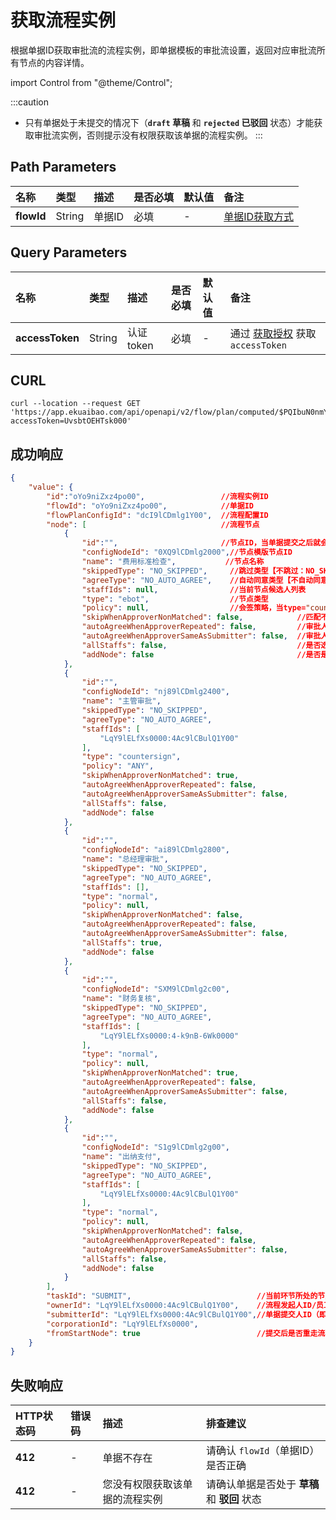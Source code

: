 # 获取流程实例
根据单据ID获取审批流的流程实例，即单据模板的审批流设置，返回对应审批流所有节点的内容详情。

import Control from "@theme/Control";

<Control
method="GET"
url="/api/openapi/v2/flow/plan/computed/$`flowId`"
/>

:::caution
- 只有单据处于未提交的情况下（**`draft` 草稿** 和 **`rejected` 已驳回** 状态）才能获取审批流实例，否则提示没有权限获取该单据的流程实例。
:::

## Path Parameters

| 名称 | 类型 | 描述 | 是否必填 | 默认值 | 备注 |
| :--- | :--- | :--- | :--- |:--- | :--- |
| **flowId** | String | 单据ID | 必填 | - | [单据ID获取方式](/docs/open-api/flows/question-answer#问题一) |

## Query Parameters

| 名称 | 类型 | 描述 | 是否必填 | 默认值 | 备注 |
| :--- | :--- | :--- | :--- |:--- | :--- |
| **accessToken** | String | 认证token | 必填 | - | 通过 [获取授权](/docs/open-api/getting-started/auth) 获取 `accessToken` |

## CURL
```shell
curl --location --request GET 'https://app.ekuaibao.com/api/openapi/v2/flow/plan/computed/$PQIbuN0nmYc800?accessToken=UvsbtOEHTsk000'
```

## 成功响应
```json
{
    "value": {
        "id":"oYo9niZxz4po00",                 //流程实例ID
        "flowId": "oYo9niZxz4po00",            //单据ID
        "flowPlanConfigId": "dcI9lCDmlg1Y00",  //流程配置ID
        "node": [                              //流程节点
            {
                "id":"",                       //节点ID，当单据提交之后就会生成对应的应用节点ID
                "configNodeId": "0XQ9lCDmlg2000",//节点模版节点ID
                "name": "费用标准检查",           //节点名称
                "skippedType": "NO_SKIPPED",     //跳过类型【不跳过：NO_SKIPPED,匹配不到审批人：APPROVER_NOT_FOUND,通过角色或部门主管匹配不到审批人：APPROVER_NOT_FOUND_BY_ROLE,不具有该节点能力：NO_ABILITY】
                "agreeType": "NO_AUTO_AGREE",    //自动同意类型【不自动同意：NO_AUTO_AGREE,自动同意失败：FAILED_AUTO_AGREE,审批人与提交人相同：APPROVER_SAME_AS_SUBMITTER,审批人重复：APPROVER_REPEATED】
                "staffIds": null,                //当前节点候选人列表
                "type": "ebot",                  //节点类型
                "policy": null,                  //会签策略，当type="countersign"时，该字段有值
                "skipWhenApproverNonMatched": false,            //匹配不到审批人时，是否跳过
                "autoAgreeWhenApproverRepeated": false,         //审批人重复时，是否自动同意
                "autoAgreeWhenApproverSameAsSubmitter": false,  //审批人与提交人相同时，是否自动同意
                "allStaffs": false,                             //是否选用全公司员工作为审批候选人列表
                "addNode": false                                //是否是加签节点
            },
            {
                "id":"",
                "configNodeId": "nj89lCDmlg2400",
                "name": "主管审批",
                "skippedType": "NO_SKIPPED",
                "agreeType": "NO_AUTO_AGREE",
                "staffIds": [
                    "LqY9lELfXs0000:4Ac9lCBulQ1Y00"
                ],
                "type": "countersign",
                "policy": "ANY",
                "skipWhenApproverNonMatched": true,
                "autoAgreeWhenApproverRepeated": false,
                "autoAgreeWhenApproverSameAsSubmitter": false,
                "allStaffs": false,
                "addNode": false
            },
            {
                "id":"",
                "configNodeId": "ai89lCDmlg2800",
                "name": "总经理审批",
                "skippedType": "NO_SKIPPED",
                "agreeType": "NO_AUTO_AGREE",
                "staffIds": [],
                "type": "normal",
                "policy": null,
                "skipWhenApproverNonMatched": false,
                "autoAgreeWhenApproverRepeated": false,
                "autoAgreeWhenApproverSameAsSubmitter": false,
                "allStaffs": true,
                "addNode": false
            },
            {
                "id":"",
                "configNodeId": "SXM9lCDmlg2c00",
                "name": "财务复核",
                "skippedType": "NO_SKIPPED",
                "agreeType": "NO_AUTO_AGREE",
                "staffIds": [
                    "LqY9lELfXs0000:4-k9nB-6Wk0000"
                ],
                "type": "normal",
                "policy": null,
                "skipWhenApproverNonMatched": true,
                "autoAgreeWhenApproverRepeated": false,
                "autoAgreeWhenApproverSameAsSubmitter": false,
                "allStaffs": false,
                "addNode": false
            },
            {
                "id":"",
                "configNodeId": "S1g9lCDmlg2g00",
                "name": "出纳支付",
                "skippedType": "NO_SKIPPED",
                "agreeType": "NO_AUTO_AGREE",
                "staffIds": [
                    "LqY9lELfXs0000:4Ac9lCBulQ1Y00"
                ],
                "type": "normal",
                "policy": null,
                "skipWhenApproverNonMatched": false,
                "autoAgreeWhenApproverRepeated": false,
                "autoAgreeWhenApproverSameAsSubmitter": false,
                "allStaffs": false,
                "addNode": false
            }
        ],
        "taskId": "SUBMIT",                            //当前环节所处的节点ID
        "ownerId": "LqY9lELfXs0000:4Ac9lCBulQ1Y00",    //流程发起人ID/员工ID
        "submitterId": "LqY9lELfXs0000:4Ac9lCBulQ1Y00",//单据提交人ID（即该单据归属者）员工ID
        "corporationId": "LqY9lELfXs0000",
        "fromStartNode": true                          //提交后是否重走流程
    }
}
```

## 失败响应

| HTTP状态码 | 错误码 | 描述 | 排查建议 |
| :--- | :--- | :--- | :--- |
| **412** | - |  单据不存在 | 请确认 `flowId`（单据ID）是否正确 |
| **412** | - |  您没有权限获取该单据的流程实例 | 请确认单据是否处于 **草稿** 和 **驳回** 状态 |
